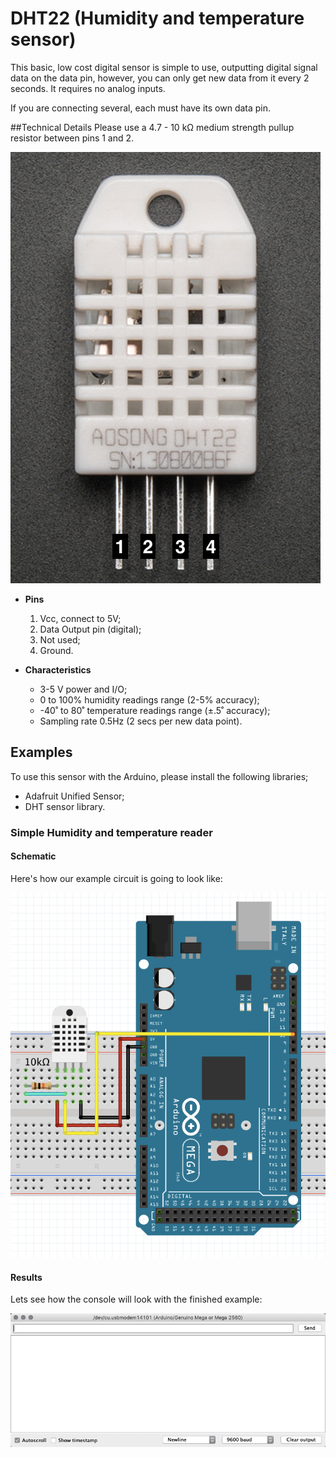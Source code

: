 # DHT22 (Humidity and temperature sensor)

This basic, low cost digital sensor is simple to use, outputting digital signal data on the data pin, however, you can only get new data from it every 2 seconds. It requires no analog inputs.

If you are connecting several, each must have its own data pin.


##Technical Details
Please use a 4.7 - 10 kΩ medium strength pullup resistor between pins 1 and 2.  

![](1.png)

* **Pins**
  1. Vcc, connect to 5V;
  2. Data Output pin  (digital);
  3. Not used;
  4. Ground.

* **Characteristics**
  * 3-5 V power and I/O;
  * 0 to 100% humidity readings range (2-5% accuracy);
  * -40˚ to 80˚ temperature readings range (±.5˚ accuracy);
  * Sampling rate 0.5Hz (2 secs per new data point).


## Examples
To use this sensor with the Arduino, please install the following libraries;
* Adafruit Unified Sensor;
* DHT sensor library.


### Simple Humidity and temperature reader
#### Schematic
Here's how our example circuit is going to look like:

![](2.png)

#### Results
Lets see how the console will look with the finished example:

![](1.gif)
